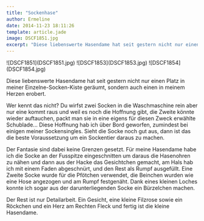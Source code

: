 ```yaml
---
title: "Sockenhase"
author: Ermeline
date: 2014-11-23 18:11:26
template: article.jade
image: DSCF1851.jpg
excerpt: "Diese liebenswerte Hasendame hat seit gestern nicht nur einen Platz in meiner Einzelne-Socken-Kiste geräumt, sondern auch einen in meinem Herzen erobert."
---
```


<div id='slides' class='slideshow'>
![DSCF1851](DSCF1851.jpg)
![DSCF1853](DSCF1853.jpg)
![DSCF1854](DSCF1854.jpg)
</div>

Diese liebenswerte Hasendame hat seit gestern nicht nur einen Platz in
meiner Einzelne-Socken-Kiste geräumt, sondern auch einen in meinem
Herzen erobert.

Wer kennt das nicht? Du wirfst zwei Socken in die Waschmaschine rein
aber nur eine kommt raus und weil es noch die Hoffnung gibt, die Zweite
könnte wieder auftauchen, packt man sie in eine eigens für diesen Zweck
erwählte Schublade... Diese Hoffnung hab ich über Bord geworfen,
zumindest bei einigen meiner Sockensingles. Sieht die Socke noch gut
aus, dann ist das die beste Voraussetzung um ein Sockentier daraus zu
machen.

Der Fantasie sind dabei keine Grenzen gesetzt. Für meine Hasendame habe
ich die Socke an der Fusspitze eingeschnitten um daraus die Hasenohren
zu nähen und dann aus der Hacke das Gesichtchen gemacht, am Hals hab ich
mit einem Faden abgeschnürt, und den Rest als Rumpf ausgefüllt. Eine
Zweite Socke wurde für die Pfötchen verwendet, die Beinchen wurden wie
eine Hose angezogen und am Rumpf festgenäht. Dank eines kleinen Loches
konnte ich sogar aus der darunterliegenden Socke ein Bürzelchen machen.

Der Rest ist nur Detailarbeit. Ein Gesicht, eine kleine Filzrose sowie
ein Röckchen und ein Herz am Rechten Fleck und fertig ist die kleine
Hasendame.
